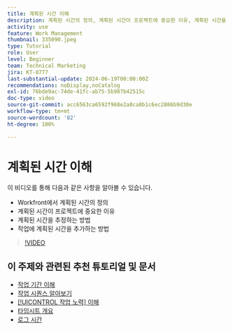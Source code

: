 ```yaml
---
title: 계획된 시간 이해
description: 계획된 시간의 정의, 계획된 시간이 프로젝트에 중요한 이유, 계획된 시간을 작업에 추가하는 방법에 대해 알아봅니다.
activity: use
feature: Work Management
thumbnail: 335090.jpeg
type: Tutorial
role: User
level: Beginner
team: Technical Marketing
jira: KT-8777
last-substantial-update: 2024-06-19T00:00:00Z
recommendations: noDisplay,noCatalog
exl-id: 76bde9ac-74de-41fc-ab75-5b987b42515c
doc-type: video
source-git-commit: acc6563ca6592f968e2a0ca8b1c6ec2886b9d30e
workflow-type: tm+mt
source-wordcount: '82'
ht-degree: 100%

---
```


# 계획된 시간 이해

이 비디오를 통해 다음과 같은 사항을 알아볼 수 있습니다.

* Workfront에서 계획된 시간의 정의
* 계획된 시간이 프로젝트에 중요한 이유
* 계획된 시간을 추정하는 방법
* 작업에 계획된 시간을 추가하는 방법

>[!VIDEO](https://video.tv.adobe.com/v/335090/?quality=12&learn=on)


## 이 주제와 관련된 추천 튜토리얼 및 문서

* [작업 기간 이해](/help/manage-work/tasks/understand-task-durations.md)
* [작업 시퀀스 알아보기](/help/manage-work/tasks/learn-to-sequence-tasks.md)
* [[!UICONTROL 작업 노력] 이해](/help/manage-work/tasks/understand-work-effort.md)
* [타임시트 개요](https://experienceleague.adobe.com/ko/docs/workfront/using/timesheets/details/timesheets-overview)
* [로그 시간](https://experienceleague.adobe.com/ko/docs/workfront/using/timesheets/create-and-manage-timesheets-in-adobe-workfront/log-time)
